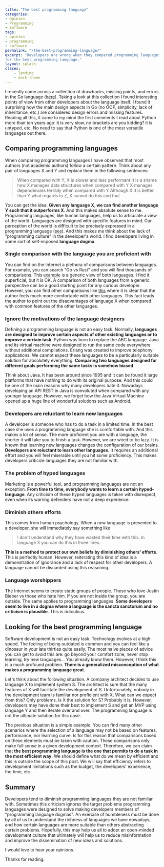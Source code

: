 ```yaml
---
title: "The best programming language"
categories:
- Opinion
- Programming
- Software
tags:
- opinion
- programming
- software
permalink: "/the-best-programming-language/"
excerpt: "Developers are wrong when they compared programming languages when looking
for the best programming language."
layout: splash
clases:
    - landing
    - dark-theme
---
```


I recently came across a collection of drawbacks, missing points, and errors in the Go language ([here](https://github.com/ksimka/go-is-not-good)). Taking a look at this collection I found interesting points of view from other developers about the language itself. I found it surprising how the main design aspects in Go (no OOP, simplicity, lack of inheritance, etc.) are considered design errors and missing features. Reading all this, it came to my mind the first comments I read about Python more than ten years ago: it is very slow, no brackets are you kidding? it is untyped, etc. No need to say that Python is one of the most versatile languages out there.

## Comparing programming languages

When comparing programming languages I have observed that most authors (not academic authors) follow a certain pattern. Think about any pair of languages X and Y and replace them in the following sentences:

> When compared with Y, X is slower and less performant
> It is a shame how X manages data structures when compared with Y
> X manages dependencies terribly when compared with Y
> Although X it is better than Y what regards to Z, X cannot do this and that

You can get the idea. **Given any language X, we can find another language Y such that it outperforms X**. And this makes absolute sense to me. Programming languages, like human languages, help us to articulate a view of the world. Languages are designed with specific features in mind. Our perception of the world is difficult to be precisely expressed in a programming language ([see](https://www.mortylefkoe.com/how-our-language-determines-our-reality/)). And this makes me think about the lack of "programming culture" in the developer's world. I find developers living in some sort of self-imposed **language dogma**. 

### Single comparison with the language you are proficient with

You can find on the Internet a plethora of comparisons between languages. For example, you can search "Go vs Rust" and you will find thousands of comparisons. This [example](https://www.infoworld.com/article/3436960/rust-vs-go-how-to-choose.html) is a generic view of both languages. I find it superficial, but it is OK. A comparison of both languages from a generic perspective can be a good starting point for any curious developer. However, you can find other comparisons like [this](http://www.yager.io/programming/go.html) where it is clear that the author feels much more comfortable with other languages. This fact leads the author to point out the disadvantages of language X when compared with common features of the other languages. 

### Ignore the motivations of the language designers

Defining a programming language is not an easy task. Normally, **languages are designed to improve certain aspects of other existing languages or to improve a certain task**. Python was born to replace the ABC language. Java and its virtual machine were designed to run the same code everywhere without additional compilations. Erlang was created to improve telephony applications. We cannot expect these languages to be a particularly suitable solution for absolutely everything. **Comparing two languages designed for different goals performing the same tasks is somehow biased**. 

Think about Java. It has been around since 1995 and it can be found it large platforms that have nothing to do with its original purpose. And this could be one of the main reasons why many developers hate it. Nowadays developing an API REST in Java is convoluted when compared with any younger language. However, we forget how the Java Virtual Machine opened up a huge line of wonderful solutions such as Android.

### Developers are reluctant to learn new languages

A developer is someone who has to do a task in a limited time. In the best case she uses a programming language she is comfortable with. And this makes a lot of sense. The more proficient you are with a language, the shorter it will take you to finish a task. However, we are wired to be lazy. It is known that learning new languages changes the configuration of our brains. **Developers are reluctant to learn other languages**. It requires an additional effort and you will feel miserable until you hit some proficiency. This makes developers criticize languages they are not familiar with.

### The problem of hyped languages

Marketing is a powerful tool, and programming languages are not an exception. **From time to time, everybody wants to learn a certain hyped- language**. Any criticism of these hyped languages is taken with disrespect, even when its warring defenders have not a deep experience.

### Diminish others efforts

This comes from human psychology. When a new language is presented to a developer, she will immediately say something like

> I don't understand why they have wasted their time with this. In language X you can do this in three lines.

**This is a method to protect our own beliefs by diminishing others' efforts**. This is perfectly human. However, reiterating this kind of idea is a demonstration of ignorance and a lack of respect for other developers. A language cannot be discarded using this reasoning.

### Language worshippers

The Internet seems to create static groups of people. Those who love Justin Bieber vs those who hate him. If you are not inside the group, you are outside. The same applies to programming languages. **Some developers seem to live in a dogma where a language is the sancta sanctorum and no criticism is plausible**. This is ridiculous.

## Looking for the best programming language

Software development is not an easy task. Technology evolves at a high speed. The feeling of being outdated is common and you can feel like a dinosaur in your late thirties quite easily. The most naive pieces of advice you can get to avoid this are: go beyond your comfort zone, never stop learning, try new languages... You already know them. However, I think this is a much profound problem. **There is a generalized misconception of what makes a programming language great**.

Let's think about the following situation. A company architect decides to use language X to implement system S. The architect is sure that the many features of X will facilitate the development of S. Unfortunately, nobody in the development team is familiar nor proficient with X. What can we expect from this? Only problems. Is X the solution for S? Probably it is. However, developers may have done their best to implement S and get an MVP using language Y and then iterate over and over. The programming language is not the ultimate solution for this case.

The previous situation is a simple example. You can find many other scenarios where the selection of a language may not be based on features, performance, nor learning curve. Is for this reason that comparisons based on these elements must be taken with caution. These comparisons only make full sense in a given development context. Therefore, we can claim that **the best programming language is the one that permits to do a task in the most efficient way**. We should define what do we mean by efficient and this is outside the scope of this post. We will say that efficiency refers to development limitations such as the budget, the developers' experience, the time, etc.

## Summary

Developers tend to diminish programming languages they are not familiar with. Sometimes this criticism ignores the target problems programming languages were designed to solve making developers members of "programming language dogmas". An exercise of humbleness must be done by all of us to understand the richness of languages we have nowadays, and how certain languages are more suitable than others abstracting certain problems. Hopefully, this may help us all to adopt an open-minded development culture that ultimately will help us to reduce misinformation and improve the dissemination of new ideas and solutions.

I would love to hear your opinions.

Thanks for reading.
